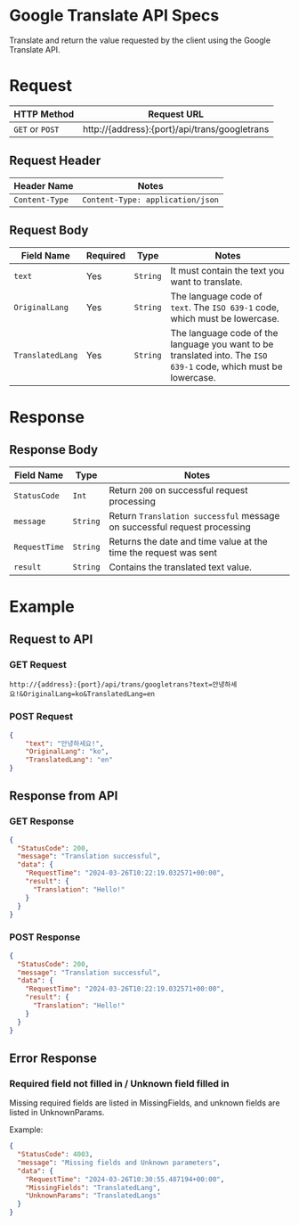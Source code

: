 # Google Translate API Specs
Translate and return the value requested by the client using the Google Translate API.

# Request
| HTTP Method | Request URL |
|-------------|-------------|
| `GET` or `POST` | http://{address}:{port}/api/trans/googletrans |

## Request Header
| Header Name | Notes |
|-------------|-------|
| `Content-Type` | `Content-Type: application/json` |

## Request Body
| Field Name | Required | Type | Notes |
|------------|----------|------|-------|
| `text` | Yes | `String` | It must contain the text you want to translate. |
| `OriginalLang` | Yes | `String` | The language code of `text`. The `ISO 639-1` code, which must be lowercase. |
| `TranslatedLang` | Yes | `String` | The language code of the language you want to be translated into. The `ISO 639-1` code, which must be lowercase. |

# Response
## Response Body
| Field Name | Type | Notes |
|------------|----------|------|
| `StatusCode` | `Int` | Return `200` on successful request processing |
| `message` | `String` | Return `Translation successful` message on successful request processing |
| `RequestTime` | `String` | Returns the date and time value at the time the request was sent |
| `result` | `String` | Contains the translated text value. |

# Example
## Request to API
### GET Request
```url
http://{address}:{port}/api/trans/googletrans?text=안녕하세요!&OriginalLang=ko&TranslatedLang=en
```

### POST Request
```json
{
    "text": "안녕하세요!",
    "OriginalLang": "ko",
    "TranslatedLang": "en"
}
```

## Response from API
### GET Response
```json
{
  "StatusCode": 200,
  "message": "Translation successful",
  "data": {
    "RequestTime": "2024-03-26T10:22:19.032571+00:00",
    "result": {
      "Translation": "Hello!"
    }
  }
}
```

### POST Response
```json
{
  "StatusCode": 200,
  "message": "Translation successful",
  "data": {
    "RequestTime": "2024-03-26T10:22:19.032571+00:00",
    "result": {
      "Translation": "Hello!"
    }
  }
}
```

## Error Response
### Required field not filled in / Unknown field filled in
Missing required fields are listed in MissingFields, and unknown fields are listed in UnknownParams.

Example:
```json
{
  "StatusCode": 4003,
  "message": "Missing fields and Unknown parameters",
  "data": {
    "RequestTime": "2024-03-26T10:30:55.487194+00:00",
    "MissingFields": "TranslatedLang",
    "UnknownParams": "TranslatedLangs"
  }
}
```